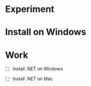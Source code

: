 # Experiment

# Install on Windows


# Work

 - [ ] Install .NET on Windows
 - [ ] Install .NET on Mac
 



